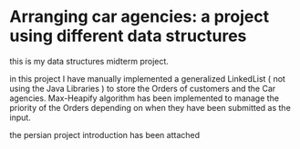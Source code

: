# Arranging car agencies: a project using different data structures

this is my data structures midterm project.


in this project I have manually implemented a generalized LinkedList ( not using the Java Libraries ) to store the Orders of customers and the Car agencies.
Max-Heapify algorithm has been implemented to manage the priority of the Orders depending on when they have been submitted as the input.

the persian project introduction has been attached
